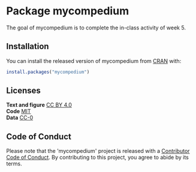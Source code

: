 
# Package mycompedium

<!-- badges: start -->
<!-- badges: end -->

The goal of mycompedium is to complete the in-class activity of week 5.

## Installation

You can install the released version of mycompedium from [CRAN](https://CRAN.R-project.org) with:

``` r
install.packages("mycompedium")
```

## Licenses

**Text and figure** [CC BY 4.0](https://creativecommons.org/licenses/by/4.0/deed.ast)  <br /> 
**Code** [MIT](https://choosealicense.com/licenses/mit/)  <br /> 
**Data** [CC-0](https://creativecommons.org/share-your-work/public-domain/cc0/)

## Code of Conduct

Please note that the 'mycompedium' project is released with a
[Contributor Code of Conduct](CODE_OF_CONDUCT.md).
By contributing to this project, you agree to abide by its terms.
